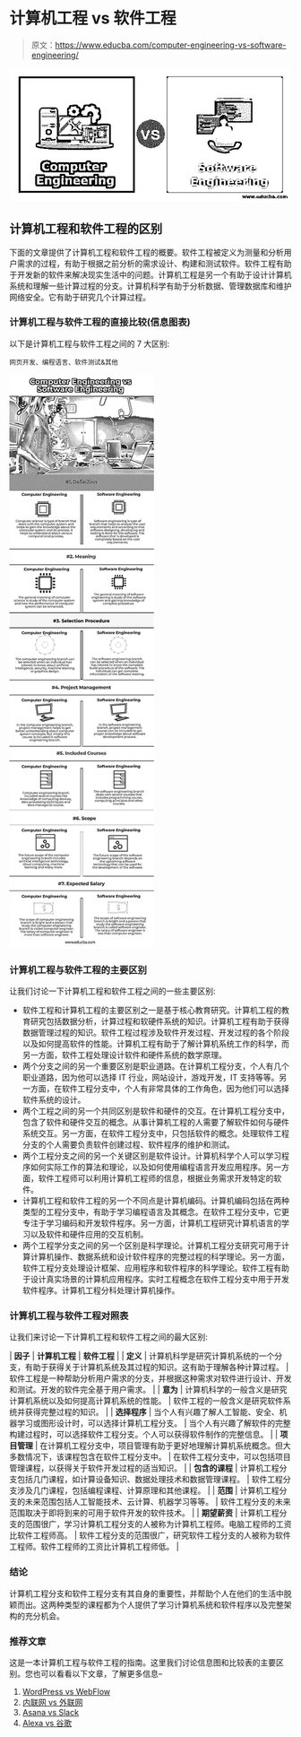 # 计算机工程 vs 软件工程

> 原文：<https://www.educba.com/computer-engineering-vs-software-engineering/>

![Computer Engineering vs Software Engineering](img/dfd94515aeaf7729ef591c90928f5628.png)



## 计算机工程和软件工程的区别

下面的文章提供了计算机工程和软件工程的概要。软件工程被定义为测量和分析用户需求的过程，有助于根据之前分析的需求设计、构建和测试软件。软件工程有助于开发新的软件来解决现实生活中的问题。计算机工程是另一个有助于设计计算机系统和理解一些计算过程的分支。计算机科学有助于分析数据、管理数据库和维护网络安全。它有助于研究几个计算过程。

### 计算机工程与软件工程的直接比较(信息图表)

以下是计算机工程与软件工程之间的 7 大区别:

<small>网页开发、编程语言、软件测试&其他</small>

![Computer Engineering vs Software Engineering-info](img/7bc938d13032d665502523c45e137627.png)



### 计算机工程与软件工程的主要区别

让我们讨论一下计算机工程和软件工程之间的一些主要区别:

*   软件工程和计算机工程的主要区别之一是基于核心教育研究。计算机工程的教育研究包括数据分析，计算过程和软硬件系统的知识。计算机工程有助于获得数据管理过程的知识。软件工程过程涉及软件开发过程、开发过程的各个阶段以及如何提高软件的性能。计算机工程有助于了解计算机系统工作的科学，而另一方面，软件工程处理设计软件和硬件系统的数学原理。
*   两个分支之间的另一个重要区别是职业道路。在计算机工程分支，个人有几个职业道路，因为他可以选择 IT 行业，网站设计，游戏开发，IT 支持等等。另一方面，在软件工程分支中，个人有非常具体的工作角色，因为他们可以选择软件系统的设计。
*   两个工程之间的另一个共同区别是软件和硬件的交互。在计算机工程分支中，包含了软件和硬件交互的概念。从事计算机工程的人需要了解软件如何与硬件系统交互。另一方面，在软件工程分支中，只包括软件的概念。处理软件工程分支的个人需要负责软件创建过程、软件程序的维护和测试。
*   两个工程分支之间的另一个关键区别是软件设计。计算机科学个人可以学习程序如何实际工作的算法和理论，以及如何使用编程语言开发应用程序。另一方面，软件工程师可以利用计算机工程师的信息，根据业务需求开发特定的软件。
*   计算机工程和软件工程的另一个不同点是计算机编码。计算机编码包括在两种类型的工程分支中，有助于学习编程语言及其概念。在软件工程分支中，它更专注于学习编码和开发软件程序。另一方面，计算机工程研究计算机语言的学习以及软件和硬件应用的交互机制。
*   两个工程学分支之间的另一个区别是科学理论。计算机工程分支研究可用于计算计算机操作、数据系统和设计软件程序的完整过程的科学理论。另一方面，软件工程分支处理设计框架、应用程序和软件程序的科学理论。软件工程有助于设计真实场景的计算机应用程序。实时工程概念在软件工程分支中用于开发软件程序。计算机工程分科处理计算机操作。

### 计算机工程与软件工程对照表

让我们来讨论一下计算机工程和软件工程之间的最大区别:

| **因子** | **计算机工程** | **软件工程** |
| **定义** | 计算机科学是研究计算机系统的一个分支，有助于获得关于计算机系统及其过程的知识。这有助于理解各种计算过程。 | 软件工程是一种帮助分析用户需求的分支，并根据这种需求对软件进行设计、开发和测试。开发的软件完全基于用户需求。 |
| **意为** | 计算机科学的一般含义是研究计算机系统以及如何提高计算机系统的性能。 | 软件工程的一般含义是研究软件系统并获得完整过程的知识。 |
| **选择程序** | 当个人有兴趣了解人工智能、安全、机器学习或图形设计时，可以选择计算机工程分支。 | 当个人有兴趣了解软件的完整构建过程时，可以选择软件工程分支。个人可以获得软件制作的完整信息。 |
| **项目管理** | 在计算机工程分支中，项目管理有助于更好地理解计算机系统概念。但大多数情况下，该课程包含在软件工程分支中。 | 在软件工程分支中，可以包括项目管理课程，以获得关于软件开发过程的适当知识。 |
| **包含的课程** | 计算机工程分支包括几门课程，如计算设备知识、数据处理技术和数据管理课程。 | 软件工程分支涉及几门课程，包括编程课程、计算原理和其他课程。 |
| **范围** | 计算机工程分支的未来范围包括人工智能技术、云计算、机器学习等等。 | 软件工程分支的未来范围取决于即将到来的可用于软件开发的软件技术。 |
| **期望薪资** | 计算机工程分支的范围很广，学习计算机工程分支的人被称为计算机工程师。电脑工程师的工资比软件工程师高。 | 软件工程分支的范围很广，研究软件工程分支的人被称为软件工程师。软件工程师的工资比计算机工程师低。 |

### 结论

计算机工程分支和软件工程分支有其自身的重要性，并帮助个人在他们的生活中脱颖而出。这两种类型的课程都为个人提供了学习计算机系统和软件程序以及完整架构的充分机会。

### 推荐文章

这是一本计算机工程与软件工程的指南。这里我们讨论信息图和比较表的主要区别。您也可以看看以下文章，了解更多信息–

1.  [WordPress vs WebFlow](https://www.educba.com/wordpress-vs-webflow/)
2.  [内联网 vs 外联网](https://www.educba.com/intranet-vs-extranet/)
3.  [Asana vs Slack](https://www.educba.com/asana-vs-slack/)
4.  [Alexa vs 谷歌](https://www.educba.com/alexa-vs-google/)





